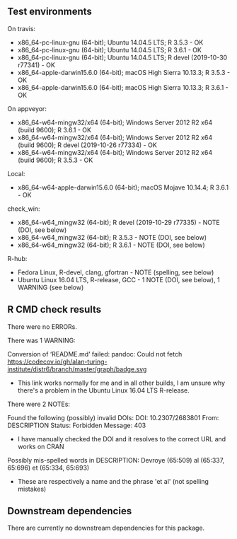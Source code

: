 ## Test environments
On travis:
* x86_64-pc-linux-gnu (64-bit); Ubuntu 14.04.5 LTS;  R 3.5.3 - OK
* x86_64-pc-linux-gnu (64-bit); Ubuntu 14.04.5 LTS;  R 3.6.1 - OK
* x86_64-pc-linux-gnu (64-bit); Ubuntu 14.04.5 LTS;  R devel (2019-10-30 r77341) - OK
*  x86_64-apple-darwin15.6.0 (64-bit); macOS High Sierra 10.13.3; R 3.5.3 - OK
*  x86_64-apple-darwin15.6.0 (64-bit); macOS High Sierra 10.13.3; R 3.6.1 - OK

On appveyor:
* x86_64-w64-mingw32/x64 (64-bit); Windows Server 2012 R2 x64 (build 9600); R 3.6.1 - OK
* x86_64-w64-mingw32/x64 (64-bit); Windows Server 2012 R2 x64 (build 9600); R devel (2019-10-26 r77334) - OK
* x86_64-w64-mingw32/x64 (64-bit); Windows Server 2012 R2 x64 (build 9600); R 3.5.3 - OK

Local:
 * x86_64-w64-apple-darwin15.6.0 (64-bit); macOS Mojave 10.14.4; R 3.6.1 - OK

check_win:
  * x86_64-w64_mingw32 (64-bit); R devel (2019-10-29 r77335) - NOTE (DOI, see below)
  * x86_64-w64_mingw32 (64-bit); R 3.5.3 - NOTE (DOI, see below)
  * x86_64-w64_mingw32 (64-bit); R 3.6.1 - NOTE (DOI, see below)

R-hub:
 * Fedora Linux, R-devel, clang, gfortran - NOTE (spelling, see below)
 * Ubuntu Linux 16.04 LTS, R-release, GCC - 1 NOTE (DOI, see below), 1 WARNING (see below)

## R CMD check results
There were no ERRORs.

There was 1 WARNING:

Conversion of ‘README.md’ failed:
pandoc: Could not fetch https://codecov.io/gh/alan-turing-institute/distr6/branch/master/graph/badge.svg

* This link works normally for me and in all other builds, I am unsure why there's a problem in the Ubuntu Linux 16.04 LTS R-release.

There were 2 NOTEs:

Found the following (possibly) invalid DOIs:
  DOI: 10.2307/2683801
    From: DESCRIPTION
    Status: Forbidden
    Message: 403
    
 * I have manually checked the DOI and it resolves to the correct URL and works on CRAN
 
 Possibly mis-spelled words in DESCRIPTION:
  Devroye (65:509)
  al (65:337, 65:696)
  et (65:334, 65:693)
  
  * These are respectively a name and the phrase 'et al' (not spelling mistakes)
  

## Downstream dependencies
There are currently no downstream dependencies for this package.
